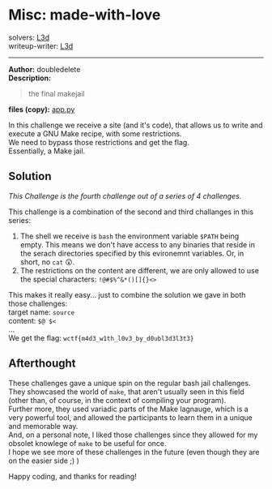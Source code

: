 
# Misc: made-with-love
solvers: [L3d](https://github.com/imL3d)  
writeup-writer: [L3d](https://github.com/imL3d)  
___
**Author:** doubledelete  
**Description:**
> the final makejail

**files (copy):** [app.py](files/app.py)  

In this challenge we receive a site (and it's code), that allows us to write and execute a GNU Make recipe, with some restrictions.  
We need to bypass those restrictions and get the flag.  
Essentially, a Make jail.  

## Solution

*This Challenge is the fourth challenge out of a series of 4 challenges.*  


This challenge is a combination of the second and third challanges in this series:  
1. The shell we receive is `bash` the environment variable `$PATH` being empty. This means we don't have access to any binaries that reside in the serach directories specified by this evironemnt variables. Or, in short, no `cat` 😲.
2. The restrictions on the content are different, we are only allowed to use the special characters: `!@#$%^&*()[]{}<> `


This makes it really easy... just to combine the solution we gave in both those challenges:  
target name: `source`  
content: `$@ $<`  
...  
We get the flag: `wctf{m4d3_w1th_l0v3_by_d0ubl3d3l3t3}`  


## Afterthought

These challenges gave a unique spin on the regular bash jail challenges.  
They showcased the world of `make`, that aren't usually seen in this field (other than, of course, in the context of compiling your program).  
Further more, they used variadic parts of the Make lagnauge, which is a very powerful tool, and allowed the participants to learn them in a unique and memorable way.   
And, on a personal note, I liked those challenges since they allowed for my obsolet knowlege of `make` to be useful for once.  
I hope we see more of these challenges in the future (even though they are on the easier side ;) )  

Happy coding, and thanks for reading!
